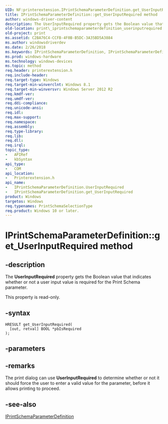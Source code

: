 ```yaml
---
UID: NF:printerextension.IPrintSchemaParameterDefinition.get_UserInputRequired
title: IPrintSchemaParameterDefinition::get_UserInputRequired method
author: windows-driver-content
description: The UserInputRequired property gets the Boolean value that indicates whether or not a user input value is required for the Print Schema parameter.
old-location: print\_iprintschemaparameterdefinition_userinputrequired.htm
old-project: print
ms.assetid: C2BA76C4-CCFB-4F0B-B5DC-3A35BD5A3884
ms.author: windowsdriverdev
ms.date: 2/26/2018
ms.keywords: IPrintSchemaParameterDefinition, IPrintSchemaParameterDefinition interface [Print Devices], UserInputRequired property, IPrintSchemaParameterDefinition.UserInputRequired, IPrintSchemaParameterDefinition::get_UserInputRequired, UserInputRequired property [Print Devices], UserInputRequired property [Print Devices], IPrintSchemaParameterDefinition interface, get_UserInputRequired, get_UserInputRequired,IPrintSchemaParameterDefinition.get_UserInputRequired, print._iprintschemaparameterdefinition_userinputrequired, printerextension/IPrintSchemaParameterDefinition::UserInputRequired, printerextension/IPrintSchemaParameterDefinition::get_UserInputRequired
ms.prod: windows-hardware
ms.technology: windows-devices
ms.topic: method
req.header: printerextension.h
req.include-header: 
req.target-type: Windows
req.target-min-winverclnt: Windows 8.1
req.target-min-winversvr: Windows Server 2012 R2
req.kmdf-ver: 
req.umdf-ver: 
req.ddi-compliance: 
req.unicode-ansi: 
req.idl: 
req.max-support: 
req.namespace: 
req.assembly: 
req.type-library: 
req.lib: 
req.dll: 
req.irql: 
topic_type:
-	APIRef
-	kbSyntax
api_type:
-	COM
api_location:
-	Printerextension.h
api_name:
-	IPrintSchemaParameterDefinition.UserInputRequired
-	IPrintSchemaParameterDefinition.get_UserInputRequired
product: Windows
targetos: Windows
req.typenames: PrintSchemaSelectionType
req.product: Windows 10 or later.
---
```


# IPrintSchemaParameterDefinition::get_UserInputRequired method


## -description


The <b>UserInputRequired</b> property gets the Boolean value that indicates whether or not a user input value is required for the Print Schema parameter.

This property is read-only.


## -syntax


````
HRESULT get_UserInputRequired(
  [out, retval] BOOL *pbIsRequired
);
````


## -parameters


## -remarks



The print dialog can use <b>UserInputRequired</b> to determine whether or not it should force the user to enter a valid value for the parameter, before it allows printing to proceed.




## -see-also

<a href="..\printerextension\nn-printerextension-iprintschemaparameterdefinition.md">IPrintSchemaParameterDefinition</a>



 

 


